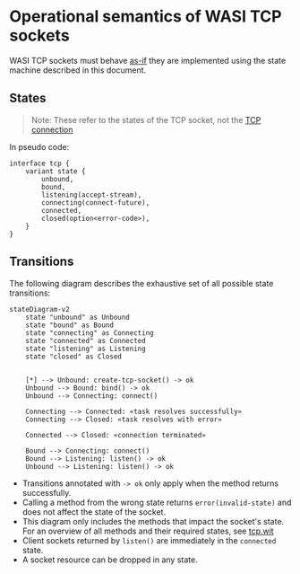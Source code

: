 # Operational semantics of WASI TCP sockets

WASI TCP sockets must behave [as-if](https://en.wikipedia.org/wiki/As-if_rule) they are implemented using the state machine described in this document.

## States
> Note: These refer to the states of the TCP socket, not the [TCP connection](https://datatracker.ietf.org/doc/html/rfc9293#name-state-machine-overview)

In pseudo code:

```wit
interface tcp {
    variant state {
        unbound,
        bound,
        listening(accept-stream),
        connecting(connect-future),
        connected,
        closed(option<error-code>),
    }
}
```

## Transitions
The following diagram describes the exhaustive set of all possible state transitions:

```mermaid
stateDiagram-v2
    state "unbound" as Unbound
    state "bound" as Bound
    state "connecting" as Connecting
    state "connected" as Connected
    state "listening" as Listening
    state "closed" as Closed


    [*] --> Unbound: create-tcp-socket() -> ok
    Unbound --> Bound: bind() -> ok
    Unbound --> Connecting: connect()

    Connecting --> Connected: «task resolves successfully»
    Connecting --> Closed: «task resolves with error»

    Connected --> Closed: «connection terminated»

    Bound --> Connecting: connect()
    Bound --> Listening: listen() -> ok
    Unbound --> Listening: listen() -> ok
```

- Transitions annotated with `-> ok` only apply when the method returns successfully.
- Calling a method from the wrong state returns `error(invalid-state)` and does not affect the state of the socket.
- This diagram only includes the methods that impact the socket's state. For an overview of all methods and their required states, see [tcp.wit](./wit/tcp.wit)
- Client sockets returned by `listen()` are immediately in the `connected` state.
- A socket resource can be dropped in any state.

